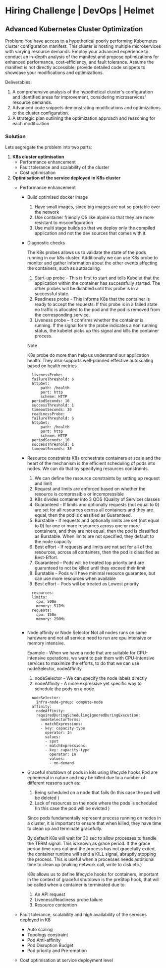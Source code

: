 # Hiring Challenge | DevOps | Helmet

## Advanced Kubernetes Cluster Optimization

Problem: You have access to a hypothetical poorly performing Kubernetes cluster configuration manifest. This cluster is hosting multiple microservices with varying resource demands. Employ your advanced experience to conduct an in-depth analysis of the manifest and propose optimizations for enhanced performance, cost-efficiency, and fault tolerance. Assume the manifest is not directly accessible; provide detailed code snippets to showcase your modifications and optimizations.

Deliverables:
1. A comprehensive analysis of the hypothetical cluster's configuration and identified areas for improvement, considering microservices' resource demands.
2. Advanced code snippets demonstrating modifications and optimizations to the cluster configuration.
3. A strategic plan outlining the optimization approach and reasoning for each modification

### Solution

Lets segregate the problem into two parts:
1.	**K8s cluster optimisation**
    - Performance enhancement    
    - Fault tolerance and scalability of the cluster
    - Cost optimisation
2.	**Optimisation of the service deployed in K8s cluster**
    - Performance enhancement
        - Build optimised docker image
          1. Have small images, since big images are not so portable over the network
          2. Use container friendly OS like alpine so that they are more resistant to misconfiguration
          3. Use multi stage builds so that we deploy only the compiled application and not the dev sources that comes with it.

        - Diagnostic checks
          
          The K8s probes allows us to validate the state of the pods running in our k8s cluster.  Additionally we can use K8s probe to monitor and gather information about the other events affecting the containers, such as autoscaling.
          1. Start-up probe - This is first to start and tells Kubelet that the application within the container has successfully started. The other probes will be disabled until this probe is in a successful state.
          2. Readiness probe  - This informs K8s that the container is ready to accept the requests. If this probe is in a failed state no traffic is allocated to the pod and the pod is removed from the corresponding service.
          3. Liveness probe – It confirms whether the container is running. If the signal form the probe indicates a non running status, the kubelet picks up this signal and kills the container process. 
          > [!NOTE]
          > K8s probe do more than help us understand our application health. They also supports well-planned effective autoscaling based on health metrics
          ```console
            livenessProbe:
            failureThreshold: 6
            httpGet:
                path: /health
                port: http
                scheme: HTTP
            periodSeconds: 10
            successThreshold: 1
            timeoutSeconds: 30
            readinessProbe:
            failureThreshold: 6
            httpGet:
                path: /health
                port: http
                scheme: HTTP
            periodSeconds: 10
            successThreshold: 1
            timeoutSeconds: 30        
          ```

        - Resource constraints
          K8s orchestrate containers at scale and the heart of the mechanism is the efficient scheduling of pods into nodes. We can do that by specifying resources constraints.
          1. We can define the resource constraints by setting up request and limit
          2. Request and limits are enforced based on whether the resource is compressible or incompressible
          3. K8s divides container into 3 QOS (Quality of Service) classes
            1. Guaranteed - If limits and optionally requests (not equal to 0) are set for all resources across all containers and they are equal, then the pod is classified as Guaranteed.
            2. Burstable - If requests and optionally limits are set (not equal to 0) for one or more resources across one or more containers, and they are not equal, then the pod is classified as Burstable. When limits are not specified, they default to the node capacity
            3. Best effort - If requests and limits are not set for all of the resources, across all containers, then the pod is classified as Best-Effort.
          4. Guaranteed – Pods will be treated top priority and are guaranteed to not be killed until they exceed their limit
          5. Burstable -  Pods will have minimal resource guarantee, but can use more resources when available
          6. Best effort – Pods will be treated as Lowest priority
        
          ```console
            resources:
            limits:
              cpu: 500m
              memory: 512Mi
            requests:
              cpu: 150m
              memory: 250Mi
        
          ```

        - Node affinity or Node Selector
          Not all nodes runs on same hardware and not all service need to run are cpu intensive or memory intensive.
        
          Example - When we have a node that are suitable for CPU-intensive operations, we want to pair them with CPU-intensive services to maximize the efforts, to do that we can use nodeSelector, nodeAffinity
          
          1. nodeSelector - We can specify the node labels directly
          2. nodeAffinity - A more expressive yet specific way to schedule the pods on a node

          ```console
            nodeSelector:
              infra-node-group: compute-node
            affinity:
              nodeAffinity:
              requiredDuringSchedulingIgnoredDuringExecution:
                nodeSelectorTerms:
                - matchExpressions:
                - key: capacity-type
                  operator: In
                  values:
                  - spot
                  - matchExpressions:
                  - key: capacity-type
                    operator: In
                    values:
                    - on-demand
          ```

        - Graceful shutdown of pods in k8s using lifecycle hooks
          Pod are ephemeral in nature and may be killed due to a number of different reasons such as: 
          1. Being scheduled on a node that fails (In this case the pod will be deleted )
          2. Lack of resources on the node where the pods is scheduled (In this case the pod will be evicted )

          Since pods fundamentally represent process running on nodes in a cluster, it is important to ensure that when killed, they have time to clean up and terminate gracefully. 
        
          By default K8s will wait for 30 sec to allow processes to handle the TERM signal. This is known as grace period. If the grace period time runs out and the process has not gracefully exited, the container runtime will send a KILL signal, abruptly stopping the process. This is useful when a processes needs additional time to clean up (making network call, write to disk etc.)
        
          K8s allows us to define lifecycle hooks for containers, important in the context of graceful shutdown is the preStop hook, that will be called when a container is terminated due to: 
          1. An API request
          2. Liveness/Readiness probe failure
          3. Resource contention

    - Fault tolerance, scalability and high availability of the services deployed in K8
        - Auto scaling
        - Topology constraint
        - Pod Anti-affinity
        - Pod Disruption Budget
        - Pod priority and Pre-emption
    - Cost optimisation at service deployment level

